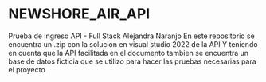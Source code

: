 # NEWSHORE_AIR_API
Prueba de ingreso API - Full Stack Alejandra Naranjo 
En este repositorio se encuentra un .zip con la solucion en visual studio 2022 de la API
Y teniendo en cuenta que la API facilitada en el documento tambien se encuentra un base de datos ficticia que se utilizo para hacer las pruebas necesarias para el proyecto
